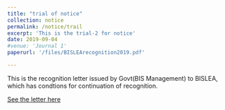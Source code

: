 ```yaml
---
title: "trial of notice"
collection: notice
permalink: /notice/trail
excerpt: 'This is the trial-2 for notice'
date: 2019-09-04
#venue: 'Journal 1'
paperurl: '/files/BISLEArecognition2019.pdf'

---
```

This is the recognition letter issued by Govt(BIS Management) to BISLEA, which has condtions for continuation of recognition.

[See the letter here](http://bislea.github.io/files/BISLEArecognition2019.pdf)

